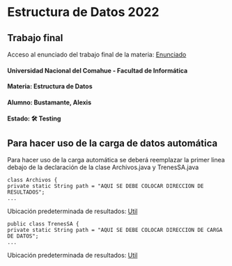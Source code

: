 # Estructura de Datos 2022
## Trabajo final

Acceso al enunciado del trabajo final de la materia: [Enunciado](https://github.com/LeonelBustamante/Trabajo-final-estructura-de-datos-2022/blob/main/src/util/Archivos/Enunciado.pdf)

#### Universidad Nacional del Comahue - Facultad de Informática
#### Materia: Estructura de Datos
#### Alumno: Bustamante, Alexis
#### Estado: 🛠️ Testing

## Para hacer uso de la carga de datos automática

Para hacer uso de la carga automática se deberá reemplazar la primer linea debajo de la declaración de la clase Archivos.java y TrenesSA.java

``` 
class Archivos {
private static String path = "AQUI SE DEBE COLOCAR DIRECCION DE RESULTADOS";
...
```
Ubicación predeterminada de resultados: [Util](https://github.com/LeonelBustamante/Trabajo-final-estructura-de-datos-2022/blob/main/src/util/Archivos/log.txt)
``` 
public class TrenesSA {
private static String path = "AQUI SE DEBE COLOCAR DIRECCION DE CARGA DE DATOS";
...
```
Ubicación predeterminada de resultados: [Util](https://github.com/LeonelBustamante/Trabajo-final-estructura-de-datos-2022/blob/main/src/util/Archivos/cargaDeDatos.txt)

